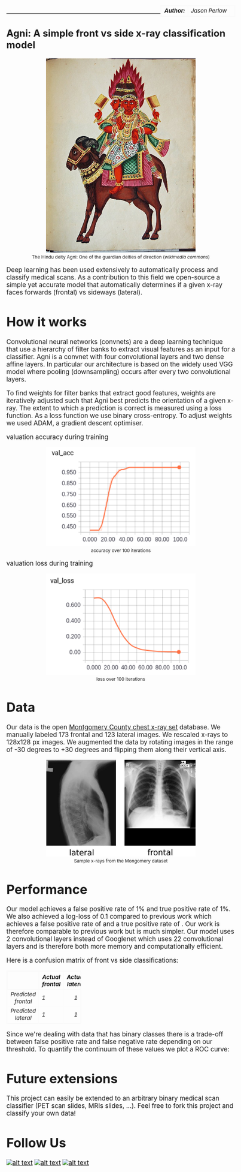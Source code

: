 <style>
table{
    border-collapse: collapse;
    border-spacing: 0;
    border:2px solid #fafafa;
    width:200px;
    font-style: italic;
    font-size: 15px;
}

th{
    border:2px solid #fafafa;
}

td{
    border:1px solid #fafafa;
}
</style>

<style>
body {
  font-size: 17px;
  }
</style>

<table align="right">
  <tr>
    <td><b>Author:</b></td>
    <td>Jason Perlow</td>
  </tr>
</table>

<br/>

----------

## Agni: A simple front vs side x-ray classification model

<center>
    <img src="assets/Agni.jpg" alt="The Hindu deity Agni: One of the guardian deities of direction" style="width: 400px;"/>
    <figcaption style="font-size: 9pt">The Hindu deity Agni: One of the guardian deities of direction (<i>wikimedia commons</i>)</figcaption>
</center>

Deep learning has been used extensively to automatically process and classify medical scans. As a contribution to this field we open-source a simple yet accurate model that automatically determines if a given x-ray faces forwards (frontal) vs sideways (lateral).

# How it works

Convolutional neural networks (convnets) are a deep learning technique that use a hierarchy of filter banks to extract visual features as an input for a classifier. Agni is a convnet with four convolutional layers and two dense affine layers. In particular our architecture is based on the widely used VGG model where pooling (downsampling) occurs after every two convolutional layers.

To find weights for filter banks that extract good features, weights are iteratively adjusted such that Agni best predicts the orientation of a given x-ray. The extent to which a prediction is correct is measured using a loss function. As a loss function we use binary cross-entropy. To adjust weights we used ADAM, a gradient descent optimiser.

valuation accuracy during training

<center>
    <img src="assets/acc.png" alt="X-Ray containing sensitive information" style="width: 400px;"/>
    <figcaption style="font-size: 9pt">accuracy over 100 iterations</figcaption>
</center>

valuation loss during training

<center>
    <img src="assets/loss.png" alt="X-Ray containing sensitive information" style="width: 400px;"/>
    <figcaption style="font-size: 9pt">loss over 100 iterations</figcaption>
</center>

# Data

Our data is the open [Montgomery County chest x-ray set](http://archive.nlm.nih.gov/repos/chestImages.php) database. We manually labeled 173 frontal and 123 lateral images. We rescaled x-rays to 128x128 px images. We augmented the data by rotating images in the range of -30 degrees to +30 degrees and flipping them along their vertical axis.

<center>
    <img src="assets/frontandside.jpg" alt="Sample x-rays from the Mongomery dataset" style="width: 400px;"/>
    <figcaption style="font-size: 9pt">Sample x-rays from the Mongomery dataset</figcaption>
</center>

# Performance

Our model achieves a false positive rate of 1% and true positive rate of 1%. We also achieved a log-loss of 0.1 compared to previous work which achieves a false positive rate of and a true positive rate of . Our work is therefore comparable to previous work but is much simpler. Our model uses 2 convolutional layers instead of Googlenet which uses 22 convolutional layers and is therefore both more memory and computationally efficient.

Here is a confusion matrix of front vs side classifications:


|                   | Actual frontal | Actual lateral |
|:-------------:    | -------------  |:--------------:|
| Predicted frontal | 1              | 1              |
| Predicted lateral | 1              | 1              |

Since we're dealing with data that has binary classes there is a trade-off between false positive rate and false negative rate depending on our threshold. To quantify the continuum of these values we plot a ROC curve:

# Future extensions

This project can easily be extended to an arbitrary binary medical scan classifier (PET scan slides, MRIs slides, ...). Feel free to fork this project and classify your own data!

# Follow Us

<!-- display the social media buttons in your README -->
[![alt text][1.1]][1]
[![alt text][2.1]][2]
[![alt text][3.1]][3]

<!-- links to social media icons -->
<!-- no need to change these -->

<!-- icons with padding -->
[1.1]: http://i.imgur.com/tXSoThF.png (twitter icon with padding)
[2.1]: http://i.imgur.com/P3YfQoD.png (facebook icon with padding)
[3.1]: http://i.imgur.com/0o48UoR.png (github icon with padding)

<!-- links to your social media accounts -->
<!-- update these accordingly -->

[1]: https://twitter.com/isaziconsulting
[2]: https://www.facebook.com/Isazi-Consulting-240193656434498/
[3]: https://github.com/isaziconsulting
